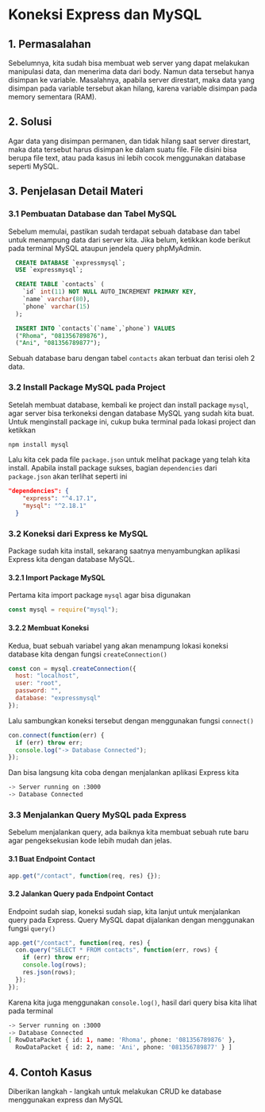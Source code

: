 # Koneksi Express dan MySQL

## 1. Permasalahan

Sebelumnya, kita sudah bisa membuat web server yang dapat melakukan manipulasi data, dan menerima data dari body. Namun data tersebut hanya disimpan ke variable. Masalahnya, apabila server direstart, maka data yang disimpan pada variable tersebut akan hilang, karena variable disimpan pada memory sementara (RAM).

## 2. Solusi

Agar data yang disimpan permanen, dan tidak hilang saat server direstart, maka data tersebut harus disimpan ke dalam suatu file. File disini bisa berupa file text, atau pada kasus ini lebih cocok menggunakan database seperti MySQL.

## 3. Penjelasan Detail Materi

### 3.1 Pembuatan Database dan Tabel MySQL

Sebelum memulai, pastikan sudah terdapat sebuah database dan tabel untuk menampung data dari server kita. Jika belum, ketikkan kode berikut pada terminal MySQL ataupun jendela query phpMyAdmin.

```sql
  CREATE DATABASE `expressmysql`;
  USE `expressmysql`;

  CREATE TABLE `contacts` (
    `id` int(11) NOT NULL AUTO_INCREMENT PRIMARY KEY,
    `name` varchar(80),
    `phone` varchar(15)
  );

  INSERT INTO `contacts`(`name`,`phone`) VALUES
  ("Rhoma", "081356789876"),
  ("Ani", "081356789877");
```

Sebuah database baru dengan tabel `contacts` akan terbuat dan terisi oleh 2 data.

### 3.2 Install Package MySQL pada Project

Setelah membuat database, kembali ke project dan install package `mysql`, agar server bisa terkoneksi dengan database MySQL yang sudah kita buat. Untuk menginstall package ini, cukup buka terminal pada lokasi project dan ketikkan

```bash
npm install mysql
```

Lalu kita cek pada file `package.json` untuk melihat package yang telah kita install. Apabila install package sukses, bagian `dependencies` dari `package.json` akan terlihat seperti ini

```json
"dependencies": {
    "express": "^4.17.1",
    "mysql": "^2.18.1"
  }
```

### 3.2 Koneksi dari Express ke MySQL

Package sudah kita install, sekarang saatnya menyambungkan aplikasi Express kita dengan database MySQL.

#### 3.2.1 Import Package MySQL

Pertama kita import package `mysql` agar bisa digunakan

```javascript
const mysql = require("mysql");
```

#### 3.2.2 Membuat Koneksi

Kedua, buat sebuah variabel yang akan menampung lokasi koneksi database kita dengan fungsi `createConnection()`

```javascript
const con = mysql.createConnection({
  host: "localhost",
  user: "root",
  password: "",
  database: "expressmysql"
});
```

Lalu sambungkan koneksi tersebut dengan menggunakan fungsi `connect()`

```javascript
con.connect(function(err) {
  if (err) throw err;
  console.log("-> Database Connected");
});
```

Dan bisa langsung kita coba dengan menjalankan aplikasi Express kita

```bash
-> Server running on :3000
-> Database Connected
```

### 3.3 Menjalankan Query MySQL pada Express

Sebelum menjalankan query, ada baiknya kita membuat sebuah rute baru agar pengeksekusian kode lebih mudah dan jelas.

#### 3.1 Buat Endpoint Contact

```javascript
app.get("/contact", function(req, res) {});
```

#### 3.2 Jalankan Query pada Endpoint Contact

Endpoint sudah siap, koneksi sudah siap, kita lanjut untuk menjalankan query pada Express. Query MySQL dapat dijalankan dengan menggunakan fungsi `query()`

```javascript
app.get("/contact", function(req, res) {
  con.query("SELECT * FROM contacts", function(err, rows) {
    if (err) throw err;
    console.log(rows);
    res.json(rows);
  });
});
```

Karena kita juga menggunakan `console.log()`, hasil dari query bisa kita lihat pada terminal

```bash
-> Server running on :3000
-> Database Connected
[ RowDataPacket { id: 1, name: 'Rhoma', phone: '081356789876' },
  RowDataPacket { id: 2, name: 'Ani', phone: '081356789877' } ]
```

## 4. Contoh Kasus

Diberikan langkah - langkah untuk melakukan CRUD ke database menggunakan express dan MySQL
